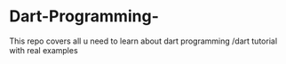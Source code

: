 # Dart-Programming-
This repo covers all u need to learn about dart programming /dart tutorial with real examples
